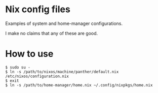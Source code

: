 # Nix config files

Examples of system and home-manager configurations.

I make no claims that any of these are good.

# How to use

```
$ sudo su -
$ ln -s /path/to/nixos/machine/panther/default.nix /etc/nixos/configuration.nix
$ exit
$ ln -s /path/to/home-manager/home.nix ~/.config/nixpkgs/home.nix
```
